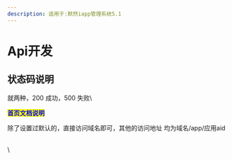 ```yaml
---
description: 适用于:默然iapp管理系统5.1
---
```


# Api开发

## **状态码说明**

就两种，200 成功，500 失败\


<mark style="color:blue;">**首页文档说明**</mark>

除了设置过默认的，直接访问域名即可，其他的访问地址 均为域名/app/应用aid

\
\
